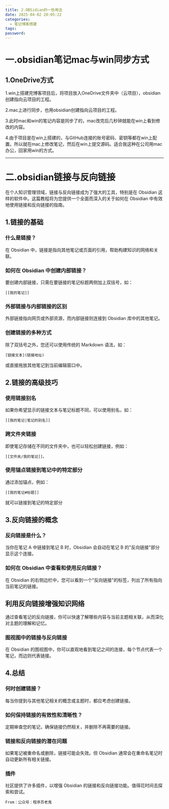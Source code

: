 ```yaml
---
title: 2.OBSidian的一些用法
date: 2025-04-02 20:05:22
categories:
  - 笔记博客搭建
tags: 
password:
---
```

# 一.obsidian笔记mac与win同步方式
## 1.OneDrive方式
1.win上搭建完博客项目后，将项目放入OneDrive文件夹中（云项目），obsidian创建指向云项目的工程。

2.mac上进行同步，也用obsidian创建指向云项目的工程。

3.此时mac和win的笔记内容是同步了的，mac改完后几秒钟就能在win上看到修改的内容。

4.由于项目是在win上搭建的，与GitHub连接的账号密码、密钥等都在win上配置。所以就在mac上修改笔记，然后在win上提交源码。适合我这种在公司用mac办公，回家用win的方式。

---

# 二.obsidian链接与反向链接
在个人知识管理领域，链接与反向链接成为了强大的工具，特别是在 Obsidian 这样的软件中。这篇教程将为您提供一个全面而深入的关于如何在 Obsidian 中有效地使用链接和反向链接的指南。
## 1.链接的基础
### **什么是链接？**
在 Obsidian 中，链接是指向其他笔记或页面的引用，帮助构建知识的网络和关联。

### **如何在 Obsidian 中创建内部链接？**
要创建内部链接，只需在要链接的笔记标题两侧加上双括号，如：
```Obsidian
[[我的笔记]]
```

### **外部链接与内部链接的区别**
外部链接指向网页或外部资源，而内部链接则连接到 Obsidian 库中的其他笔记。

### **创建链接的多种方式**
除了双括号之外，您还可以使用传统的 Markdown 语法，如：
```Obsidian
[链接文本](链接地址)
```
或直接拖放其他笔记到当前编辑窗口中。


## 2.链接的高级技巧
### **使用链接别名**
如果你希望显示的链接文本与笔记标题不同，可以使用别名，如：
```Obsidian
[[我的笔记|笔记的别名]]
```

### **跨文件夹链接**
即使笔记存储在不同的文件夹中，也可以轻松创建链接，例如：
```Obsidian
[[文件夹/我的笔记]]。
```

### **使用锚点链接到笔记中的特定部分**
通过添加锚点，例如：
```Obsidian
[[我的笔记#标题]]
```
就可以链接到笔记的特定部分


## 3.反向链接的概念
### **反向链接是什么？**
当你在笔记 A 中链接到笔记 B 时，Obsidian 会自动在笔记 B 的"反向链接"部分显示这个连接。

### **如何在 Obsidian 中查看和使用反向链接？**
在 Obsidian 的右侧边栏中，您可以看到一个"反向链接"的标签，列出了所有指向当前笔记的链接。

## **利用反向链接增强知识网络**
通过查看笔记的反向链接，你可以快速了解哪些内容与当前主题相关联，从而深化对主题的理解和记忆。

### **图视图中的链接与反向链接**
在 Obsidian 的图视图中，你可以直观地看到笔记之间的连接，每个节点代表一个笔记，而边则代表链接。


## 4.总结
### **何时创建链接？**
每当你提到与其他笔记相关的概念或主题时，都应考虑创建链接。

### **如何保持链接的有效性和清晰性？**
定期审查您的笔记，确保链接仍然相关，并删除不再需要的链接。

### **链接和反向链接的潜在问题**
如果笔记被重命名或删除，链接可能会失效。但 Obsidian 通常会在重命名笔记时自动更新所有相关链接。

### **插件**
社区提供了许多插件，以增强 Obsidian 的链接和反向链接功能。值得花时间去探索和尝试。

`From：公众号：程序员老鬼`